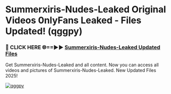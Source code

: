 # Summerxiris-Nudes-Leaked Original Videos 0nlyFans Leaked - Files Updated! (qggpy)

<h3>🔴 CLICK HERE 🌐==►► <a href="https://tinyurl.com/5h6xmrr3" rel="nofollow">Summerxiris-Nudes-Leaked Updated Files</a></h3>

Get Summerxiris-Nudes-Leaked and all content. Now you can access all videos and pictures of Summerxiris-Nudes-Leaked. New Updated Files 2025!

[![qggpy](https://i.imgur.com/KVD873Z.gif)](https://tinyurl.com/5h6xmrr3)
